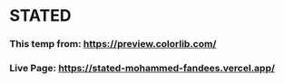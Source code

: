 # STATED
### This temp from: https://preview.colorlib.com/
### Live Page: https://stated-mohammed-fandees.vercel.app/
